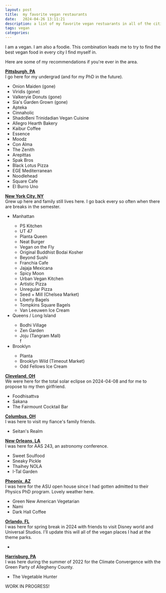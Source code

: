 ```yaml
---
layout: post
title:  my favorite vegan restaurants
date:   2024-04-26 13:11:21
description: a list of my favorite vegan restuarants in all of the cities I've been to
tags: vegan
categories: 
---
```

I am a vegan. I am also a foodie. This combination leads me to try to find the best vegan food in every city I find myself in. 

Here are some of my recommendations if you're ever in the area. 



<b><u>Pittsburgh, PA</u></b>
<br>I go here for my undergrad (and for my PhD in the future).
<ul>
    <li>Onion Maiden (gone)</li>
    <li>Viridis (gone)</li>
    <li>Valkeryie Donuts (gone)</li>
    <li>Sia's Garden Grown (gone)</li>
    <li>Apteka</li>
    <li>Cinnaholic</li>
    <li>ShadoBeni Trinidadian Vegan Cuisine</li>
    <li>Allegro Hearth Bakery</li>
    <li>Kaibur Coffee</li>
    <li>Essence</li>
    <li>Moodz</li>
    <li>Con Alma</li>
    <li>The Zenith</li>
    <li>Arepittas</li>
    <li>Spak Bros</li>
    <li>Black Lotus Pizza</li>
    <li>EGE Mediterranean</li>
    <li>Noodlehead</li>
    <li>Square Cafe</li>
    <li>El Burro Uno</li>

</ul>

<b><u>New York City, NY</u></b>
<br>Grew up here and family still lives here. I go back every so often when there are breaks in the semester. 
<ul>
    <li>Manhattan</li>
    <ul>
        <li>PS Kitchen</li>
        <li>UT 47</li>
        <li>Planta Queen</li>
        <li>Neat Burger</li>
        <li>Vegan on the Fly</li>
        <li>Original Buddhist Bodai Kosher</li>
        <li>Beyond Sushi</li>
        <li>Franchia Cafe</li>
        <li>Jajaja Mexicana</li>
        <li>Spicy Moon</li>
        <li>Urban Vegan Kitchen</li>
        <li>Artistic Pizza</li>
        <li>Unregular Pizza</li>
        <li>Seed + Mill (Chelsea Market)</li>
        <li>Liberty Bagels</li>
        <li>Tompkins Square Bagels</li>
        <li>Van Leeuwen Ice Cream</li>
    </ul>
    <li>Queens / Long Island</li>
    <ul>
        <li>Bodhi Village</li>
        <li>Zen Garden</li>
        <li>Joju (Tangram Mall)</li>f
    </ul>
    <li>Brooklyn</li>
    <ul>
        <li>Planta</li>
        <li>Brooklyn Wild (Timeout Market)</li>
        <li>Odd Fellows Ice Cream</li>
    </ul>
</ul>

<b><u>Cleveland, OH</u></b>
<br>We were here for the total solar eclipse on 2024-04-08 and for me to propose to my then girlfriend. 
<ul>
    <li>Foodhisattva</li>
    <li>Sakana</li>
    <li>The Fairmount Cocktail Bar  </li>
</ul>

<b><u>Columbus, OH</u></b>
<br>
I was here to visit my fiance's family friends. 
<ul>
    <li>Seitan's Realm</li>
</ul>


<b><u>New Orleans, LA</u></b>
<br>
I was here for AAS 243, an astronomy conference.
<ul>
    <li>Sweet Soulfood</li>
    <li>Sneaky Pickle</li>
    <li>Thaihey NOLA</li>
    <li>I-Tal Garden</li>
</ul>

<b><u>Pheonix, AZ</u></b>
<br>
I was here for the ASU open house since I had gotten admitted to their Physics PhD program. Lovely weather here. 
<ul>
    <li>Green New American Vegetarian</li>
    <li>Nami</li>
    <li>Dark Hall Coffee</li>
</ul>

<b><u>Orlando, FL</u></b>
<br>
I was here for spring break in 2024 with friends to visit Disney world and Universal Studios. I'll update this will all of the vegan places I had at the theme parks.
<ul>
    <li></li>
</ul>

<b><u>Harrisburg, PA</u></b>
<br>
I was here during the summer of 2022 for the Climate Convergence with the Green Party of Allegheny County. 
<ul>
    <li>The Vegetable Hunter</li>
</ul>

WORK IN PROGRESS! 